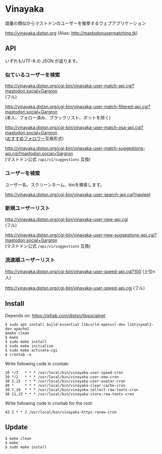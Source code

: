 # Vinayaka

語彙の類似からマストドンのユーザーを推挙するウェブアプリケーション

http://vinayaka.distsn.org
(Alias: http://mastodonusermatching.tk)

## API

いずれもUTF-8 の JSON が返ります。

### 似ているユーザーを検索

http://vinayaka.distsn.org/cgi-bin/vinayaka-user-match-api.cgi?mastodon.social+Gargron  
(フル)

http://vinayaka.distsn.org/cgi-bin/vinayaka-user-match-filtered-api.cgi?mastodon.social+Gargron  
(本人、フォロー済み、ブラックリスト、ボットを除く)

http://vinayaka.distsn.org/cgi-bin/vinayaka-user-match-osa-api.cgi?mastodon.social+Gargron  
([おすすめフォロワー](https://followlink.osa-p.net/recommend.html)互換形式)

http://vinayaka.distsn.org/cgi-bin/vinayaka-user-match-suggestions-api.cgi?mastodon.social+Gargron  
(マストドン公式 `/api/v1/suggestions` 互換)

### ユーザーを検索

ユーザー名、スクリーンネーム、bioを検索します。

http://vinayaka.distsn.org/cgi-bin/vinayaka-user-search-api.cgi?nagiept

### 新規ユーザーリスト

http://vinayaka.distsn.org/cgi-bin/vinayaka-user-new-api.cgi  
(フル)

http://vinayaka.distsn.org/cgi-bin/vinayaka-user-new-suggestions-api.cgi?mastodon.social+Gargron  
(マストドン公式 `/api/v1/suggestions` 互換)

### 流速順ユーザーリスト

http://vinayaka.distsn.org/cgi-bin/vinayaka-user-speed-api.cgi?100 (上位n人)

http://vinayaka.distsn.org/cgi-bin/vinayaka-user-speed-api.cgi (フル)

## Install

Depends on: https://gitlab.com/distsn/libsocialnet

    $ sudo apt install build-essential libcurl4-openssl-dev libtinyxml2-dev apache2
    $make clean
    $ make
    $ sudo make install
    $ sudo make initialize
    $ sudo make activate-cgi
    $ crontab -e

Write following code in crontab:

```
10 */3   * * * /usr/local/bin/vinayaka-user-speed-cron
20 */2   * * * /usr/local/bin/vinayaka-user-new-cron
30 3,15  * * * /usr/local/bin/vinayaka-user-avatar-cron
40 *     * * * /usr/local/bin/vinayaka-clear-cache-cron
30 7,19  * * * /usr/local/bin/vinayaka-collect-raw-toots-cron
30 11,23 * * * /usr/local/bin/vinayaka-store-raw-toots-cron
```

Write following code in crontab for the root:

    42 2 * * 2 /usr/local/bin/vinayaka-https-renew-cron

## Update

    $ make clean
    $ make
    $ sudo make install
